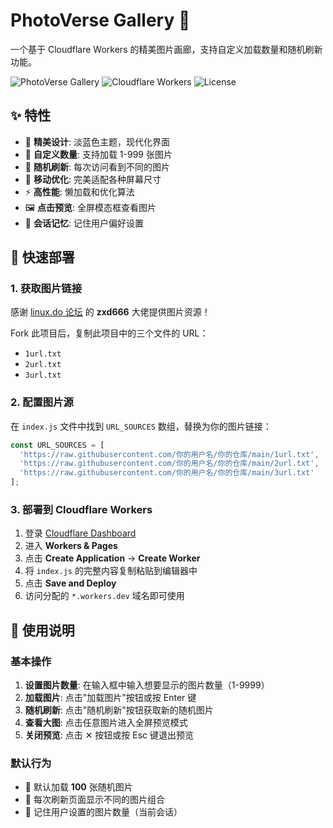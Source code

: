 # PhotoVerse Gallery 📸

一个基于 Cloudflare Workers 的精美图片画廊，支持自定义加载数量和随机刷新功能。

![PhotoVerse Gallery](https://img.shields.io/badge/PhotoVerse-Gallery-blue?style=for-the-badge)
![Cloudflare Workers](https://img.shields.io/badge/Cloudflare-Workers-orange?style=for-the-badge)
![License](https://img.shields.io/badge/License-MIT-green?style=for-the-badge)

## ✨ 特性

- 🎨 **精美设计**: 淡蓝色主题，现代化界面
- 🔢 **自定义数量**: 支持加载 1-999 张图片
- 🎲 **随机刷新**: 每次访问看到不同的图片
- 📱 **移动优化**: 完美适配各种屏幕尺寸
- ⚡ **高性能**: 懒加载和优化算法
- 🖼️ **点击预览**: 全屏模态框查看图片
- 💾 **会话记忆**: 记住用户偏好设置

## 🚀 快速部署

### 1. 获取图片链接

感谢 [linux.do 论坛](https://linux.do/t/topic/153136) 的 **zxd666** 大佬提供图片资源！

Fork 此项目后，复制此项目中的三个文件的 URL：
- `1url.txt`
- `2url.txt` 
- `3url.txt`

### 2. 配置图片源

在 `index.js` 文件中找到 `URL_SOURCES` 数组，替换为你的图片链接：

```javascript
const URL_SOURCES = [
  'https://raw.githubusercontent.com/你的用户名/你的仓库/main/1url.txt',
  'https://raw.githubusercontent.com/你的用户名/你的仓库/main/2url.txt',
  'https://raw.githubusercontent.com/你的用户名/你的仓库/main/3url.txt'
];
```

### 3. 部署到 Cloudflare Workers

1. 登录 [Cloudflare Dashboard](https://dash.cloudflare.com/)
2. 进入 **Workers & Pages**
3. 点击 **Create Application** → **Create Worker**
4. 将 `index.js` 的完整内容复制粘贴到编辑器中
5. 点击 **Save and Deploy**
6. 访问分配的 `*.workers.dev` 域名即可使用

## 🎯 使用说明

### 基本操作

1. **设置图片数量**: 在输入框中输入想要显示的图片数量（1-9999）
2. **加载图片**: 点击"加载图片"按钮或按 Enter 键
3. **随机刷新**: 点击"随机刷新"按钮获取新的随机图片
4. **查看大图**: 点击任意图片进入全屏预览模式
5. **关闭预览**: 点击 ✕ 按钮或按 Esc 键退出预览

### 默认行为

- 🔢 默认加载 **100** 张随机图片
- 🔄 每次刷新页面显示不同的图片组合
- 💾 记住用户设置的图片数量（当前会话）


